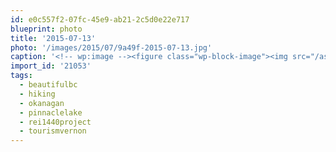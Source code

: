 ```yaml
---
id: e0c557f2-07fc-45e9-ab21-2c5d0e22e717
blueprint: photo
title: '2015-07-13'
photo: '/images/2015/07/9a49f-2015-07-13.jpg'
caption: '<!-- wp:image --><figure class="wp-block-image"><img src="/assets/images/2015/07/9a49f-2015-07-13.jpg" /></figure><!-- /wp:image --><!-- wp:paragraph --><p>Pinnacle Creek before it plunges 300m into the valley. Thunderstorms on the horizon. #pinnaclelake #hiking #rei1440project #okanagan #beautifulbc #tourismvernon</p><!-- /wp:paragraph -->'
import_id: '21053'
tags:
  - beautifulbc
  - hiking
  - okanagan
  - pinnaclelake
  - rei1440project
  - tourismvernon
---
```

